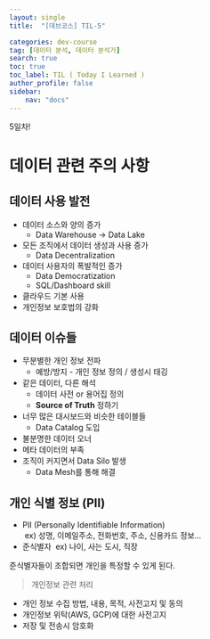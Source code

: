 ```yaml
---
layout: single
title:  "[데브코스] TIL-5"

categories: dev-course
tag: [데이터 분석, 데이터 분석가]
search: true
toc: true
toc_label: TIL ( Today I Learned )
author_profile: false
sidebar:
    nav: "docs"
---
```

5일차!

# 데이터 관련 주의 사항

## 데이터 사용 발전
- 데이터 소스와 양의 증가
    - Data Warehouse -> Data Lake
- 모든 조직에서 데이터 생성과 사용 증가
    - Data Decentralization
- 데이터 사용자의 폭발적인 증가
    - Data Democratization
    - SQL/Dashboard skill
- 클라우드 기본 사용
- 개인정보 보호법의 강화

## 데이터 이슈들
- 무분별한 개인 정보 전파
    - 예방/방지 - 개인 정보 정의 / 생성시 태깅
- 같은 데이터, 다른 해석
    - 데이터 사전 or 용어집 정의
    - **Source of Truth** 정하기
- 너무 많은 대시보드와 비슷한 테이블들
    - Data Catalog 도입
- 불분명한 데이터 오너
- 메타 데이터의 부족
- 조직이 커지면서 Data Silo 발생
    - Data Mesh를 통해 해결

## 개인 식별 정보 (PII)
- PII (Personally Identifiable Information)  
&nbsp;ex) 성명, 이메일주소, 전화번호, 주소, 신용카드 정보...
- 준식별자
&nbsp;ex) 나이, 사는 도시, 직장

준식별자들이 조합되면 개인을 특정할 수 있게 된다.

>개인정보 관련 처리
- 개인 정보 수집 방법, 내용, 목적, 사전고지 및 동의
- 개인정보 위탁(AWS, GCP)에 대한 사전고지
- 저장 및 전송시 암호화